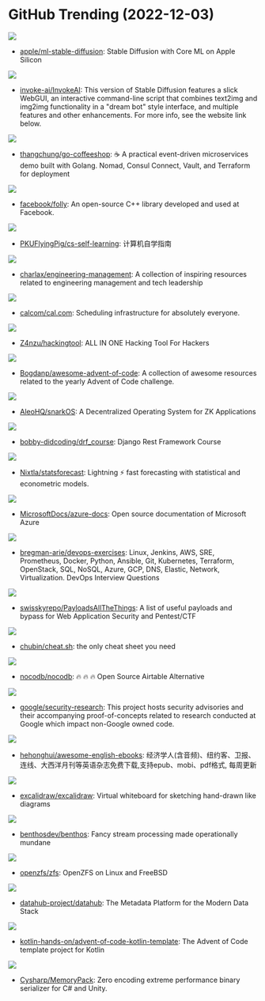 # GitHub Trending (2022-12-03)

![](https://img.shields.io/badge/Python-New%20698-green?style=flat-square&logo=appveyor)
- [apple/ml-stable-diffusion](https://github.com/apple/ml-stable-diffusion): Stable Diffusion with Core ML on Apple Silicon

![](https://img.shields.io/badge/Jupyter%20Notebook-New%20272-green?style=flat-square&logo=appveyor)
- [invoke-ai/InvokeAI](https://github.com/invoke-ai/InvokeAI): This version of Stable Diffusion features a slick WebGUI, an interactive command-line script that combines text2img and img2img functionality in a "dream bot" style interface, and multiple features and other enhancements. For more info, see the website link below.

![](https://img.shields.io/badge/Go-New%20433-green?style=flat-square&logo=appveyor)
- [thangchung/go-coffeeshop](https://github.com/thangchung/go-coffeeshop): ☕ A practical event-driven microservices demo built with Golang. Nomad, Consul Connect, Vault, and Terraform for deployment

![](https://img.shields.io/badge/C%2B%2B-New%2040-green?style=flat-square&logo=appveyor)
- [facebook/folly](https://github.com/facebook/folly): An open-source C++ library developed and used at Facebook.

![](https://img.shields.io/badge/HTML-New%20576-green?style=flat-square&logo=appveyor)
- [PKUFlyingPig/cs-self-learning](https://github.com/PKUFlyingPig/cs-self-learning): 计算机自学指南

![](https://img.shields.io/badge/Shell-New%20141-green?style=flat-square&logo=appveyor)
- [charlax/engineering-management](https://github.com/charlax/engineering-management): A collection of inspiring resources related to engineering management and tech leadership

![](https://img.shields.io/badge/TypeScript-New%2043-green?style=flat-square&logo=appveyor)
- [calcom/cal.com](https://github.com/calcom/cal.com): Scheduling infrastructure for absolutely everyone.

![](https://img.shields.io/badge/Python-New%20215-green?style=flat-square&logo=appveyor)
- [Z4nzu/hackingtool](https://github.com/Z4nzu/hackingtool): ALL IN ONE Hacking Tool For Hackers

![](https://img.shields.io/badge/none-New%2044-green?style=flat-square&logo=appveyor)
- [Bogdanp/awesome-advent-of-code](https://github.com/Bogdanp/awesome-advent-of-code): A collection of awesome resources related to the yearly Advent of Code challenge.

![](https://img.shields.io/badge/Rust-New%2058-green?style=flat-square&logo=appveyor)
- [AleoHQ/snarkOS](https://github.com/AleoHQ/snarkOS): A Decentralized Operating System for ZK Applications

![](https://img.shields.io/badge/Dockerfile-New%207-green?style=flat-square&logo=appveyor)
- [bobby-didcoding/drf_course](https://github.com/bobby-didcoding/drf_course): Django Rest Framework Course

![](https://img.shields.io/badge/Jupyter%20Notebook-New%2045-green?style=flat-square&logo=appveyor)
- [Nixtla/statsforecast](https://github.com/Nixtla/statsforecast): Lightning ⚡️ fast forecasting with statistical and econometric models.

![](https://img.shields.io/badge/PowerShell-New%2019-green?style=flat-square&logo=appveyor)
- [MicrosoftDocs/azure-docs](https://github.com/MicrosoftDocs/azure-docs): Open source documentation of Microsoft Azure

![](https://img.shields.io/badge/Python-New%2047-green?style=flat-square&logo=appveyor)
- [bregman-arie/devops-exercises](https://github.com/bregman-arie/devops-exercises): Linux, Jenkins, AWS, SRE, Prometheus, Docker, Python, Ansible, Git, Kubernetes, Terraform, OpenStack, SQL, NoSQL, Azure, GCP, DNS, Elastic, Network, Virtualization. DevOps Interview Questions

![](https://img.shields.io/badge/Python-New%2042-green?style=flat-square&logo=appveyor)
- [swisskyrepo/PayloadsAllTheThings](https://github.com/swisskyrepo/PayloadsAllTheThings): A list of useful payloads and bypass for Web Application Security and Pentest/CTF

![](https://img.shields.io/badge/Python-New%2092-green?style=flat-square&logo=appveyor)
- [chubin/cheat.sh](https://github.com/chubin/cheat.sh): the only cheat sheet you need

![](https://img.shields.io/badge/TypeScript-New%2033-green?style=flat-square&logo=appveyor)
- [nocodb/nocodb](https://github.com/nocodb/nocodb): 🔥 🔥 🔥 Open Source Airtable Alternative

![](https://img.shields.io/badge/Go-New%2025-green?style=flat-square&logo=appveyor)
- [google/security-research](https://github.com/google/security-research): This project hosts security advisories and their accompanying proof-of-concepts related to research conducted at Google which impact non-Google owned code.

![](https://img.shields.io/badge/CSS-New%2063-green?style=flat-square&logo=appveyor)
- [hehonghui/awesome-english-ebooks](https://github.com/hehonghui/awesome-english-ebooks): 经济学人(含音频)、纽约客、卫报、连线、大西洋月刊等英语杂志免费下载,支持epub、mobi、pdf格式, 每周更新

![](https://img.shields.io/badge/TypeScript-New%20116-green?style=flat-square&logo=appveyor)
- [excalidraw/excalidraw](https://github.com/excalidraw/excalidraw): Virtual whiteboard for sketching hand-drawn like diagrams

![](https://img.shields.io/badge/Go-New%2043-green?style=flat-square&logo=appveyor)
- [benthosdev/benthos](https://github.com/benthosdev/benthos): Fancy stream processing made operationally mundane

![](https://img.shields.io/badge/C-New%2017-green?style=flat-square&logo=appveyor)
- [openzfs/zfs](https://github.com/openzfs/zfs): OpenZFS on Linux and FreeBSD

![](https://img.shields.io/badge/Java-New%2083-green?style=flat-square&logo=appveyor)
- [datahub-project/datahub](https://github.com/datahub-project/datahub): The Metadata Platform for the Modern Data Stack

![](https://img.shields.io/badge/Kotlin-New%2022-green?style=flat-square&logo=appveyor)
- [kotlin-hands-on/advent-of-code-kotlin-template](https://github.com/kotlin-hands-on/advent-of-code-kotlin-template): The Advent of Code template project for Kotlin

![](https://img.shields.io/badge/C%23-New%2032-green?style=flat-square&logo=appveyor)
- [Cysharp/MemoryPack](https://github.com/Cysharp/MemoryPack): Zero encoding extreme performance binary serializer for C# and Unity.

